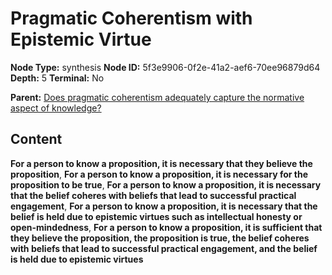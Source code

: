 # Pragmatic Coherentism with Epistemic Virtue

**Node Type:** synthesis
**Node ID:** 5f3e9906-0f2e-41a2-aef6-70ee96879d64
**Depth:** 5
**Terminal:** No

**Parent:** [Does pragmatic coherentism adequately capture the normative aspect of knowledge?](does-pragmatic-coherentism-adequately-capture-the-normative-aspect-of-knowledge-antithesis-0168a34a-d6c0-447b-a1c2-ef5431372aa0.md)

## Content

**For a person to know a proposition, it is necessary that they believe the proposition**, **For a person to know a proposition, it is necessary for the proposition to be true**, **For a person to know a proposition, it is necessary that the belief coheres with beliefs that lead to successful practical engagement**, **For a person to know a proposition, it is necessary that the belief is held due to epistemic virtues such as intellectual honesty or open-mindedness**, **For a person to know a proposition, it is sufficient that they believe the proposition, the proposition is true, the belief coheres with beliefs that lead to successful practical engagement, and the belief is held due to epistemic virtues**
